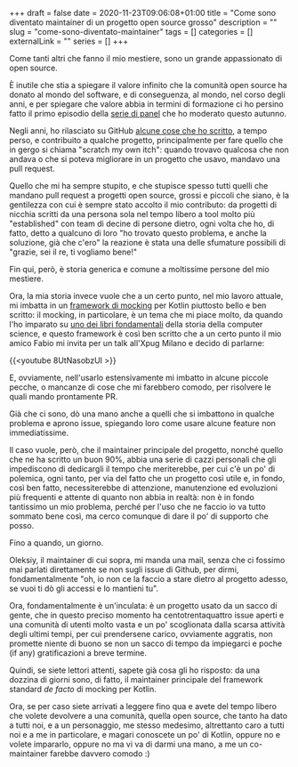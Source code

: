 +++ 
draft = false
date = 2020-11-23T09:06:08+01:00
title = "Come sono diventato maintainer di un progetto open source grosso"
description = ""
slug = "come-sono-diventato-maintainer" 
tags = []
categories = []
externalLink = ""
series = []
+++

Come tanti altri che fanno il mio mestiere, sono un grande appassionato di open source.

È inutile che stia a spiegare il valore infinito che la comunità open source ha donato al mondo del software, e di conseguenza, al mondo, nel corso degli anni, e per spiegare che valore abbia in termini di formazione ci ho persino fatto il primo episodio della [serie di panel](https://www.raibaz.it/posts/meetup-codemotion/) che ho moderato questo autunno.

Negli anni, ho rilasciato su GitHub [alcune cose che ho scritto](https://github.com/Raibaz), a tempo perso, e contribuito a qualche progetto, principalmente per fare quello che in gergo si chiama "scratch my own itch": quando trovavo qualcosa che non andava o che si poteva migliorare in un progetto che usavo, mandavo una pull request.

Quello che mi ha sempre stupito, e che stupisce spesso tutti quelli che mandano pull request a progetti open source, grossi e piccoli che siano, è la gentilezza con cui è sempre stato accolto il mio contributo: da progetti di nicchia scritti da una persona sola nel tempo libero a tool molto più "established" con team di decine di persone dietro, ogni volta che ho, di fatto, detto a qualcuno di loro "ho trovato questo problema, e anche la soluzione, già che c'ero" la reazione è stata una delle sfumature possibili di "grazie, sei il re, ti vogliamo bene!"

Fin qui, però, è storia generica e comune a moltissime persone del mio mestiere.

Ora, la mia storia invece vuole che a un certo punto, nel mio lavoro attuale, mi imbatta in un [framework di mocking](https://mockk.io) per Kotlin piuttosto bello e ben scritto: il mocking, in particolare, è un tema che mi piace molto, da quando l'ho imparato su [uno dei libri fondamentali](https://www.amazon.it/Growing-Object-Oriented-Software-Guided-Tests/dp/0321503627/ref=sr_1_1?__mk_it_IT=%C3%85M%C3%85%C5%BD%C3%95%C3%91&crid=1RUS7TR6M9UWU&dchild=1&keywords=growing+object-oriented+software%2C+guided+by+tests&qid=1605993267&sprefix=growing+ob%2Caps%2C171&sr=8-1&tag=raibaz-21) della storia della computer science, e questo framework è così ben scritto che a un certo punto il mio amico Fabio mi invita per un talk all'Xpug Milano e decido di parlarne:

{{<youtube 8UtNasobzUI >}}

E, ovviamente, nell'usarlo estensivamente mi imbatto in alcune piccole pecche, o mancanze di cose che mi farebbero comodo, per risolvere le quali mando prontamente PR.

Già che ci sono, dò una mano anche a quelli che si imbattono in qualche problema e aprono issue, spiegando loro come usare alcune feature non immediatissime.

Il caso vuole, però, che il maintainer principale del progetto, nonché quello che ne ha scritto un buon 90%, abbia una serie di cazzi personali che gli impediscono di dedicargli il tempo che meriterebbe, per cui c'è un po' di polemica, ogni tanto, per via del fatto che un progetto così utile e, in fondo, così ben fatto, necessiterebbe di attenzione, manutenzione ed evoluzioni più frequenti e attente di quanto non abbia in realtà: non è in fondo tantissimo un mio problema, perché per l'uso che ne faccio io va tutto sommato bene così, ma cerco comunque di dare il po' di supporto che posso.

Fino a quando, un giorno.

Oleksiy, il maintainer di cui sopra, mi manda una mail, senza che ci fossimo mai parlati direttamente se non sugli issue di Github, per dirmi, fondamentalmente "oh, io non ce la faccio a stare dietro al progetto adesso, se vuoi ti dò gli accessi e lo mantieni tu".

Ora, fondamentalmente è un'inculata: è un progetto usato da un sacco di gente, che in questo preciso momento ha centotrentaquattro issue aperti e una comunità di utenti molto vasta e un po' scoglionata dalla scarsa attività degli ultimi tempi, per cui prendersene carico, ovviamente aggratis, non promette niente di buono se non un sacco di tempo da impiegarci e poche (if any) gratificazioni a breve termine.

Quindi, se siete lettori attenti, sapete già cosa gli ho risposto: da una dozzina di giorni sono, di fatto, il maintainer principale del framework standard _de facto_ di mocking per Kotlin.

Ora, se per caso siete arrivati a leggere fino qua e avete del tempo libero che volete devolvere a una comunità, quella open source, che tanto ha dato a tutti noi, e a un personaggio, me stesso medesimo, altrettanto caro a tutti noi e a me in particolare, e magari conoscete un po' di Kotlin, oppure no e volete impararlo, oppure no ma vi va di darmi una mano, a me un co-maintainer farebbe davvero comodo :)